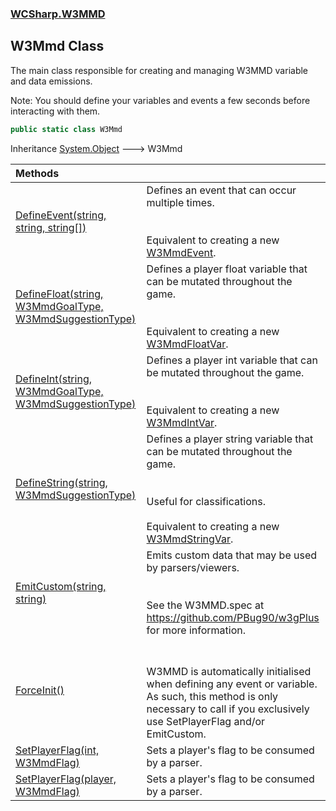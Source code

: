 ### [WCSharp.W3MMD](WCSharp.W3MMD.md 'WCSharp.W3MMD')

## W3Mmd Class

The main class responsible for creating and managing W3MMD variable and data emissions.  
  
Note: You should define your variables and events a few seconds before interacting with them.

```csharp
public static class W3Mmd
```

Inheritance [System.Object](https://docs.microsoft.com/en-us/dotnet/api/System.Object 'System.Object') &#129106; W3Mmd

| Methods | |
| :--- | :--- |
| [DefineEvent(string, string, string[])](WCSharp.W3MMD.W3Mmd.DefineEvent(string,string,string[]).md 'WCSharp.W3MMD.W3Mmd.DefineEvent(string, string, string[])') | Defines an event that can occur multiple times.<br/><br/><br/>Equivalent to creating a new [W3MmdEvent](WCSharp.W3MMD.W3MmdEvent.md 'WCSharp.W3MMD.W3MmdEvent'). |
| [DefineFloat(string, W3MmdGoalType, W3MmdSuggestionType)](WCSharp.W3MMD.W3Mmd.DefineFloat(string,WCSharp.W3MMD.W3MmdGoalType,WCSharp.W3MMD.W3MmdSuggestionType).md 'WCSharp.W3MMD.W3Mmd.DefineFloat(string, WCSharp.W3MMD.W3MmdGoalType, WCSharp.W3MMD.W3MmdSuggestionType)') | Defines a player float variable that can be mutated throughout the game.<br/><br/><br/>Equivalent to creating a new [W3MmdFloatVar](WCSharp.W3MMD.W3MmdFloatVar.md 'WCSharp.W3MMD.W3MmdFloatVar'). |
| [DefineInt(string, W3MmdGoalType, W3MmdSuggestionType)](WCSharp.W3MMD.W3Mmd.DefineInt(string,WCSharp.W3MMD.W3MmdGoalType,WCSharp.W3MMD.W3MmdSuggestionType).md 'WCSharp.W3MMD.W3Mmd.DefineInt(string, WCSharp.W3MMD.W3MmdGoalType, WCSharp.W3MMD.W3MmdSuggestionType)') | Defines a player int variable that can be mutated throughout the game.<br/><br/><br/>Equivalent to creating a new [W3MmdIntVar](WCSharp.W3MMD.W3MmdIntVar.md 'WCSharp.W3MMD.W3MmdIntVar'). |
| [DefineString(string, W3MmdSuggestionType)](WCSharp.W3MMD.W3Mmd.DefineString(string,WCSharp.W3MMD.W3MmdSuggestionType).md 'WCSharp.W3MMD.W3Mmd.DefineString(string, WCSharp.W3MMD.W3MmdSuggestionType)') | Defines a player string variable that can be mutated throughout the game.<br/><br/><br/>Useful for classifications.<br/><br/>Equivalent to creating a new [W3MmdStringVar](WCSharp.W3MMD.W3MmdStringVar.md 'WCSharp.W3MMD.W3MmdStringVar'). |
| [EmitCustom(string, string)](WCSharp.W3MMD.W3Mmd.EmitCustom(string,string).md 'WCSharp.W3MMD.W3Mmd.EmitCustom(string, string)') | Emits custom data that may be used by parsers/viewers.<br/><br/><br/>See the W3MMD.spec at https://github.com/PBug90/w3gPlus for more information. |
| [ForceInit()](WCSharp.W3MMD.W3Mmd.ForceInit().md 'WCSharp.W3MMD.W3Mmd.ForceInit()') | <br/><br/>W3MMD is automatically initialised when defining any event or variable.<br/>            As such, this method is only necessary to call if you exclusively use SetPlayerFlag and/or EmitCustom. |
| [SetPlayerFlag(int, W3MmdFlag)](WCSharp.W3MMD.W3Mmd.SetPlayerFlag(int,WCSharp.W3MMD.W3MmdFlag).md 'WCSharp.W3MMD.W3Mmd.SetPlayerFlag(int, WCSharp.W3MMD.W3MmdFlag)') | Sets a player's flag to be consumed by a parser. |
| [SetPlayerFlag(player, W3MmdFlag)](WCSharp.W3MMD.W3Mmd.SetPlayerFlag(War3Api.Common.player,WCSharp.W3MMD.W3MmdFlag).md 'WCSharp.W3MMD.W3Mmd.SetPlayerFlag(War3Api.Common.player, WCSharp.W3MMD.W3MmdFlag)') | Sets a player's flag to be consumed by a parser. |
